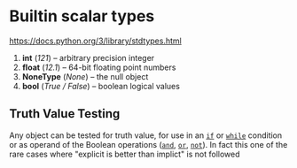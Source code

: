 # Builtin scalar types

https://docs.python.org/3/library/stdtypes.html

1. **int**  (*121*) – arbitrary precision integer
2. **float**  (*12.1*) – 64-bit floating point numbers
3. **NoneType**  (*None*) – the null object
4. **bool**  (*True / False*) –  boolean  logical values

## Truth Value Testing
Any object can be tested for truth value, for use in an [`if`](https://docs.python.org/3.7/reference/compound_stmts.html#if) or [`while`](https://docs.python.org/3.7/reference/compound_stmts.html#while) condition or as operand of the Boolean operations ([`and`](https://docs.python.org/3.7/reference/expressions.html#and), [`or`](https://docs.python.org/3.7/reference/expressions.html#or), [`not`](https://docs.python.org/3.7/reference/expressions.html#not)).
In fact this one of the rare cases where "explicit is better than implict" is not followed
<!--stackedit_data:
eyJoaXN0b3J5IjpbMjEzNjc1NDcxMiwxNTEzMjA0NjgyXX0=
-->